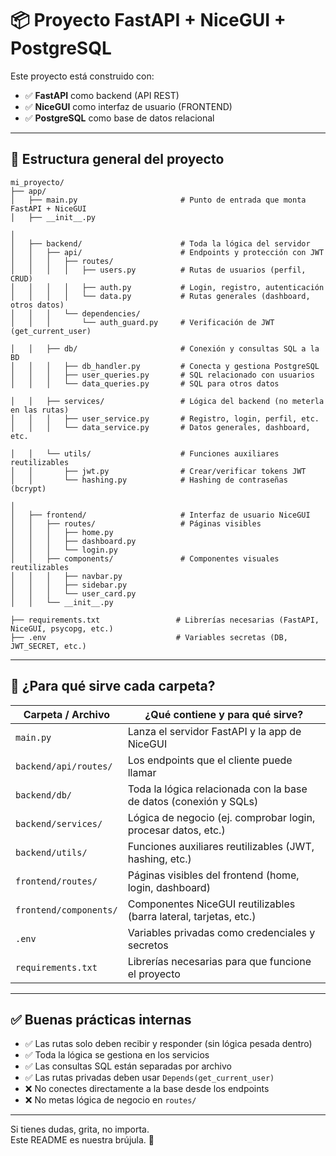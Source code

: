 # 📦 Proyecto FastAPI + NiceGUI + PostgreSQL

Este proyecto está construido con:

- ✅ **FastAPI** como backend (API REST)
- ✅ **NiceGUI** como interfaz de usuario (FRONTEND)
- ✅ **PostgreSQL** como base de datos relacional

---

## 📁 Estructura general del proyecto

```
mi_proyecto/
├── app/
│   ├── main.py                       # Punto de entrada que monta FastAPI + NiceGUI
│   ├── __init__.py

│
│   ├── backend/                      # Toda la lógica del servidor
│   │   ├── api/                      # Endpoints y protección con JWT
│   │   │   ├── routes/
│   │   │   │   ├── users.py          # Rutas de usuarios (perfil, CRUD)
│   │   │   │   ├── auth.py           # Login, registro, autenticación
│   │   │   │   └── data.py           # Rutas generales (dashboard, otros datos)
│   │   │   └── dependencies/
│   │   │       └── auth_guard.py     # Verificación de JWT (get_current_user)

│   │   ├── db/                       # Conexión y consultas SQL a la BD
│   │   │   ├── db_handler.py         # Conecta y gestiona PostgreSQL
│   │   │   ├── user_queries.py       # SQL relacionado con usuarios
│   │   │   └── data_queries.py       # SQL para otros datos

│   │   ├── services/                 # Lógica del backend (no meterla en las rutas)
│   │   │   ├── user_service.py       # Registro, login, perfil, etc.
│   │   │   └── data_service.py       # Datos generales, dashboard, etc.

│   │   └── utils/                    # Funciones auxiliares reutilizables
│   │       ├── jwt.py                # Crear/verificar tokens JWT
│   │       └── hashing.py            # Hashing de contraseñas (bcrypt)

│
│   ├── frontend/                     # Interfaz de usuario NiceGUI
│   │   ├── routes/                   # Páginas visibles
│   │   │   ├── home.py
│   │   │   ├── dashboard.py
│   │   │   └── login.py
│   │   ├── components/               # Componentes visuales reutilizables
│   │   │   ├── navbar.py
│   │   │   ├── sidebar.py
│   │   │   └── user_card.py
│   │   └── __init__.py

├── requirements.txt                 # Librerías necesarias (FastAPI, NiceGUI, psycopg, etc.)
├── .env                             # Variables secretas (DB, JWT_SECRET, etc.)
```

---

## 🧠 ¿Para qué sirve cada carpeta?

| Carpeta / Archivo         | ¿Qué contiene y para qué sirve? |
|---------------------------|----------------------------------|
| `main.py`                 | Lanza el servidor FastAPI y la app de NiceGUI |
| `backend/api/routes/`     | Los endpoints que el cliente puede llamar |
| `backend/db/`             | Toda la lógica relacionada con la base de datos (conexión y SQLs) |
| `backend/services/`       | Lógica de negocio (ej. comprobar login, procesar datos, etc.) |
| `backend/utils/`          | Funciones auxiliares reutilizables (JWT, hashing, etc.) |
| `frontend/routes/`        | Páginas visibles del frontend (home, login, dashboard) |
| `frontend/components/`    | Componentes NiceGUI reutilizables (barra lateral, tarjetas, etc.) |
| `.env`                    | Variables privadas como credenciales y secretos |
| `requirements.txt`        | Librerías necesarias para que funcione el proyecto |

---

## ✅ Buenas prácticas internas

- ✅ Las rutas solo deben recibir y responder (sin lógica pesada dentro)
- ✅ Toda la lógica se gestiona en los servicios
- ✅ Las consultas SQL están separadas por archivo
- ✅ Las rutas privadas deben usar `Depends(get_current_user)`
- ❌ No conectes directamente a la base desde los endpoints
- ❌ No metas lógica de negocio en `routes/`

---

Si tienes dudas, grita, no importa.  
Este README es nuestra brújula. 🧭
